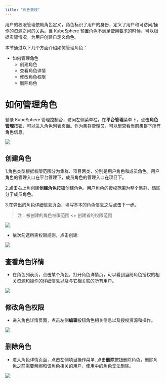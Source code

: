 ```yaml
---
title: "角色管理"
---
```


用户的权限管理依赖角色定义，角色标识了用户的身份，定义了用户和可访问/操作的资源之间的关系。当 KubeSphere 预置角色不满足使用要求的时候，可以根据实际情况，为用户创建自定义角色。

本节通过以下几个方面介绍如何管理角色：

- 如何管理角色
  - 创建角色
  - 查看角色详情
  - 修改角色权限
  - 删除角色

# 如何管理角色
登录 KubeSphere 管理控制台，访问左侧菜单栏，在**平台管理**菜单下，点击**角色管理**按钮，可以进入角色列表页面。作为集群管理员，可以里查看当前集群下所有角色信息。  

![](/role_lists.png)

## 创建角色  
1.角色类型根据权限范围分为集群、项目两类，分别是用户角色和成员角色。用户角色的管理入口在平台管理下，成员角色的管理入口在项目下。

2.点击右上角创建**创建角色**按钮创建角色。用户角色的授权范围为整个集群，请区分于成员角色。

3.在弹出的角色详细信息页面，填写基本的角色信息之后点击下一步。

>注：被创建的角色权限范围 <= 创建者的权限范围

![](/role_create01.png)  

*  依次勾选所需权限规则，点击创建:

![](/role_create02.png)  

## 查看角色详情  
*  在角色列表页，点击某个角色，打开角色详情页，可以看到当前角色授权的相关资源和操作的详细信息以及与它相关联的所有用户。

![](/role_detail.png)

## 修改角色权限  
*  进入角色详情页面，点击左侧**编辑**按钮角色相关信息以及授权资源和操作。

![](/role_edit.png)  

## 删除角色  
*  进入角色详情页面，点击左侧项目操作菜单, 点击**删除**按钮删除角色，删除角色之前需要解绑和该角色相关的用户，使用中的角色无法删除。

![](/role_delete.png)  
